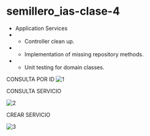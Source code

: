 # semillero_ias-clase-4
- Application Services 
- - Controller clean up. 
- - Implementation of missing repository methods.
-  - Unit testing for domain classes.

CONSULTA POR ID
![1](https://user-images.githubusercontent.com/89054795/158599419-cd9d31b3-5c0a-4f0d-bf04-9b0bdf2f06dc.PNG)




CONSULTA SERVICIO

![2](https://user-images.githubusercontent.com/89054795/158599603-a8b83fb3-ce93-4e57-b349-3ef3a892b691.PNG)




CREAR SERVICIO

![3](https://user-images.githubusercontent.com/89054795/158599714-0c3c651e-417f-400d-a530-fea76cf401bf.PNG)
